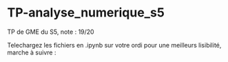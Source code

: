 # TP-analyse_numerique_s5

TP de GME du S5, note : 19/20

Telechargez les fichiers en .ipynb sur votre ordi pour une meilleurs lisibilité, marche à suivre : 
